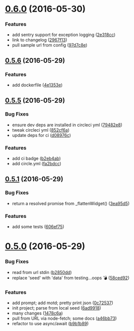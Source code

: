 <a name="0.6.0"></a>
# [0.6.0](https://github.com/jason-c-child/the-gist-of-it/compare/v0.5.6...v0.6.0) (2016-05-30)


### Features

* add sentry support for exception logging ([2e318cc](https://github.com/jason-c-child/the-gist-of-it/commit/2e318cc))
* link to changelog ([2967f13](https://github.com/jason-c-child/the-gist-of-it/commit/2967f13))
* pull sample url from config ([97d7c8e](https://github.com/jason-c-child/the-gist-of-it/commit/97d7c8e))



<a name="0.5.6"></a>
## [0.5.6](https://github.com/jason-c-child/the-gist-of-it/compare/v0.5.5...v0.5.6) (2016-05-29)


### Features

* add dockerfile ([4e1353e](https://github.com/jason-c-child/the-gist-of-it/commit/4e1353e))



<a name="0.5.5"></a>
## [0.5.5](https://github.com/jason-c-child/the-gist-of-it/compare/v0.5.1...v0.5.5) (2016-05-29)


### Bug Fixes

* ensure dev deps are installed in circleci yml ([79482e8](https://github.com/jason-c-child/the-gist-of-it/commit/79482e8))
* tweak circleci yml ([852cf6a](https://github.com/jason-c-child/the-gist-of-it/commit/852cf6a))
* update deps for ci ([d08976c](https://github.com/jason-c-child/the-gist-of-it/commit/d08976c))


### Features

* add ci badge ([b2eb4ab](https://github.com/jason-c-child/the-gist-of-it/commit/b2eb4ab))
* add circle.yml ([fa2bdcc](https://github.com/jason-c-child/the-gist-of-it/commit/fa2bdcc))



<a name="0.5.1"></a>
## [0.5.1](https://github.com/jason-c-child/the-gist-of-it/compare/v0.5.0...v0.5.1) (2016-05-29)


### Bug Fixes

* return a resolved promise from _flattenWidget() ([3ea95d5](https://github.com/jason-c-child/the-gist-of-it/commit/3ea95d5))


### Features

* add some tests ([606ef75](https://github.com/jason-c-child/the-gist-of-it/commit/606ef75))



<a name="0.5.0"></a>
# [0.5.0](https://github.com/jason-c-child/the-gist-of-it/compare/6ad9918...v0.5.0) (2016-05-29)


### Bug Fixes

* read from url stdin ([b2850dd](https://github.com/jason-c-child/the-gist-of-it/commit/b2850dd))
* replace 'seed' with 'data' from testing...oops :bomb: ([58ced92](https://github.com/jason-c-child/the-gist-of-it/commit/58ced92))


### Features

* add prompt; add motd; pretty print json ([0c72537](https://github.com/jason-c-child/the-gist-of-it/commit/0c72537))
* init project; parse from local seed ([6ad9918](https://github.com/jason-c-child/the-gist-of-it/commit/6ad9918))
* many changes ([1478c6a](https://github.com/jason-c-child/the-gist-of-it/commit/1478c6a))
* pull from URL via node-fetch; some docs ([a46bb73](https://github.com/jason-c-child/the-gist-of-it/commit/a46bb73))
* refactor to use async/await ([b9b1b89](https://github.com/jason-c-child/the-gist-of-it/commit/b9b1b89))



